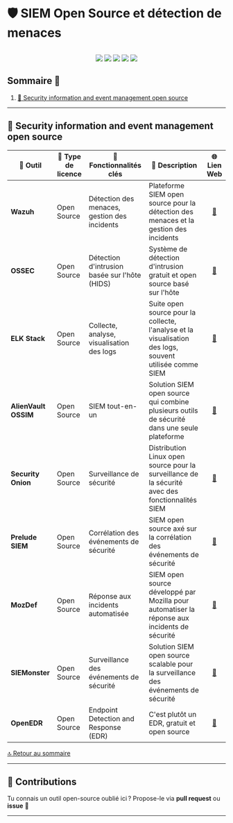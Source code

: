 <div style="display: flex; align-items: center; justify-content: space-between;">
  <h1>🛡️ SIEM Open Source et détection de menaces</h1>
</div>

<p align="center">
  <img src="https://img.shields.io/badge/Catégorie-SIEM%20Open%20Source-darkblue?style=for-the-badge&logo=elasticstack"/>
  <img src="https://img.shields.io/badge/Open%20Source-100%25-brightgreen?style=for-the-badge&logo=opensourceinitiative"/>
  <img src="https://img.shields.io/badge/Made%20with-%E2%9D%A4-red?style=for-the-badge"/>
  <img src="https://img.shields.io/badge/Contributions-Welcome-orange?style=for-the-badge&logo=github"/>
  <img src="https://img.shields.io/github/last-commit/CyberFlooD/SwitchToOpen?label=Last%20Update&color=informational&style=for-the-badge&logo=github"/>
</p>


## Sommaire 📖 <a id="sommaire"></a>
1. [🔎 Security information and event management open source](#siem-open-source)

---

## 🔎 Security information and event management open source <a id="siem-open-source"></a>

| 🌟 **Outil** | 🔑 **Type de licence** | 🚀 **Fonctionnalités clés** | 📝 **Description** | 🌐 **Lien Web** |
|---|---|---|---|---|
| **Wazuh** | Open Source | Détection des menaces, gestion des incidents | Plateforme SIEM open source pour la détection des menaces et la gestion des incidents | <div align="center"><a href="https://wazuh.com/">🔗</a></div> |
| **OSSEC** | Open Source | Détection d'intrusion basée sur l'hôte (HIDS) | Système de détection d'intrusion gratuit et open source basé sur l'hôte | <div align="center"><a href="http://www.ossec.net">🔗</a></div> |
| **ELK Stack** | Open Source | Collecte, analyse, visualisation des logs | Suite open source pour la collecte, l'analyse et la visualisation des logs, souvent utilisée comme SIEM | <div align="center"><a href="https://www.elastic.co/elk-stack">🔗</a></div> |
| **AlienVault OSSIM** | Open Source | SIEM tout-en-un | Solution SIEM open source qui combine plusieurs outils de sécurité dans une seule plateforme | <div align="center"><a href="https://cybersecurity.att.com/products/ossim">🔗</a></div> |
| **Security Onion** | Open Source | Surveillance de sécurité | Distribution Linux open source pour la surveillance de la sécurité avec des fonctionnalités SIEM | <div align="center"><a href="https://securityonion.net/">🔗</a></div> |
| **Prelude SIEM** | Open Source | Corrélation des événements de sécurité | SIEM open source axé sur la corrélation des événements de sécurité | <div align="center"><a href="https://www.prelude-siem.org/">🔗</a></div> |
| **MozDef** | Open Source | Réponse aux incidents automatisée | SIEM open source développé par Mozilla pour automatiser la réponse aux incidents de sécurité | <div align="center"><a href="https://github.com/mozilla/MozDef">🔗</a></div> |
| **SIEMonster** | Open Source | Surveillance des événements de sécurité | Solution SIEM open source scalable pour la surveillance des événements de sécurité | <div align="center"><a href="https://siemonster.com/">🔗</a></div> |
| **OpenEDR** | Open Source | Endpoint Detection and Response (EDR) | C'est plutôt un EDR, gratuit et open source | <div align="center"><a href="https://www.openedr.com/">🔗</a></div> |

[🔝 Retour au sommaire](#sommaire)

---

## 🤝 Contributions

Tu connais un outil open-source oublié ici ? Propose-le via **pull request** ou **issue** 💬

---




